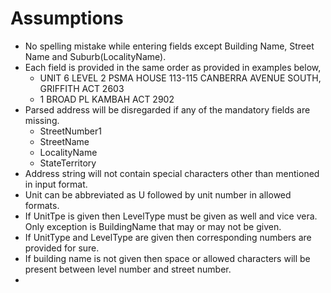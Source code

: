 # Assumptions


- No spelling mistake while entering fields except Building Name, Street Name and Suburb(LocalityName).
- Each field is provided in the same order as provided in examples below,
  + UNIT 6 LEVEL 2 PSMA HOUSE 113-115 CANBERRA AVENUE SOUTH, GRIFFITH ACT 2603
  + 1 BROAD PL KAMBAH ACT 2902
- Parsed address will be disregarded if any of the mandatory fields are missing.
  + StreetNumber1
  + StreetName
  + LocalityName
  + StateTerritory
- Address string will not contain special characters other than mentioned in input format.
- Unit can be abbreviated as U followed by unit number in allowed formats.
- If UnitTpe is given then LevelType must be given as well and vice vera. Only exception is BuildingName that may or may not be given.
- If UnitType and LevelType are given then corresponding numbers are provided for sure. 
- If building name is not given then space or allowed characters will be present between level number and street number.
- 
